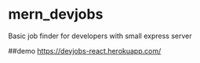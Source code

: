 # mern_devjobs

Basic job finder for developers with small express server

##demo https://devjobs-react.herokuapp.com/
